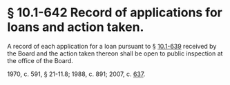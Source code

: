 # § 10.1-642 Record of applications for loans and action taken.

<p>A record of each application for a loan pursuant to § <a href='http://law.lis.virginia.gov/vacode/10.1-639/'>10.1-639</a> received by the Board and the action taken thereon shall be open to public inspection at the office of the Board.</p><p>1970, c. 591, § 21-11.8; 1988, c. 891; 2007, c. <a href='http://lis.virginia.gov/cgi-bin/legp604.exe?071+ful+CHAP0637'>637</a>.</p>